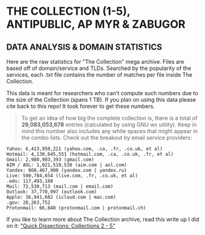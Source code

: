 # THE COLLECTION (1-5), ANTIPUBLIC, AP MYR & ZABUGOR
## DATA ANALYSIS & DOMAIN STATISTICS

Here are the raw statistics for "The Collection" mega archive. Files are based off of domain/service and TLDs. Searched by the popularity of the services, each .txt file contains the number of matches per file inside The Collection.

This data is meant for researchers who can't compute such numbers due to the size of the Collection (spans 1 TB). If you plan on using this data please cite back to this repo! It took forever to get these numbers.


> To get an idea of how big the complete collection is, there is a total of **29,083,053,678** entries (calculated by using GNU wc utility). Keep in mind this number also includes any white spaces that might appear in the combo lists. Check out the breakout by email service providers:
```
Yahoo: 6,413,950,221 (yahoo.com, .ca, .fr, .co.uk, et al)
Hotmail: 4,130,645,551 (hotmail.com, .ca, .co.uk, .fr, et al)
Gmail: 2,980,903,393 (gmail.com)
AIM / AOL: 1,021,510,538 (aim.com | aol.com)
Yandex: 868,467,900 (yandex.com | yandex.ru)
Live: 590,784,654 (live.com, .fr, .co.uk, et al)
.edu: 117,493,160
Mail: 72,530,713 (mail.com | email.com)
Outlook: 37,770,997 (outlook.com)
Apple: 36,941,682 (icloud.com | mac.com)
.gov: 28,263,752
Protonmail: 66,848 (protonmail.com | protonmail.ch)
```

If you like to learn more about The Collection archive, read this write up I did on it:
["Quick Dissections: Collections 2 - 5"](https://authentic8.blog/quick-dissections-collections-2-5/)